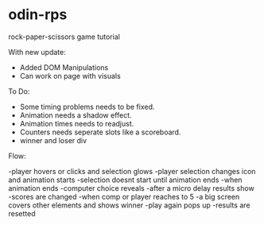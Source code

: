 # odin-rps
rock-paper-scissors game tutorial

With new update:

- Added DOM Manipulations
- Can work on page with visuals

To Do:

- Some timing problems needs to be fixed.
- Animation needs a shadow effect.
- Animation times needs to readjust.
- Counters needs seperate slots like a scoreboard.
- winner and loser div

Flow:

-player hovers or clicks and selection glows
-player selection changes icon and animation starts
-selection doesnt start until animation ends
-when animation ends
    -computer choice reveals
    -after a micro delay results show
    -scores are changed
-when comp or player reaches to 5
    -a big screen covers other elements and shows winner
    -play again pops up
    -results are resetted
